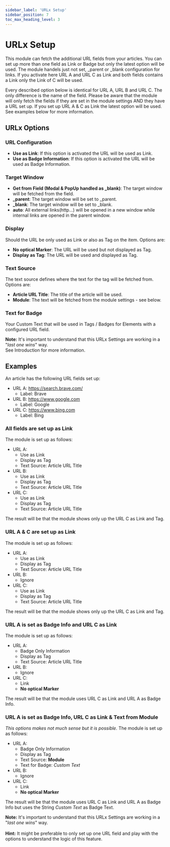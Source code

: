 ```yaml
---
sidebar_label: 'URLx Setup'
sidebar_position: 7
toc_max_heading_level: 3
---
```


# URLx Setup

This module can fetch the additional URL fields from your articles. You can set up more than one field as Link or Badge
but only the latest option will be used. The module handels just not set, _parent or _blank configuration for links. If
you activate here URL A and URL C as Link and both fields contains a Link only the Link of C will be used.

Every described option below is identical for URL A, URL B and URL C. The only difference is the name of the field.
Please be aware that the module will only fetch the fields if they are set in the module settings AND they have a URL
set up. If you set up URL A & C as Link the latest option will be used. See examples below for more information.

## URLx Options

### URL Configuration

- **Use as Link**: If this option is activated the URL will be used as Link.
- **Use as Badge Information**: If this option is activated the URL will be used as Badge Information.

### Target Window

- **Get from Field (Modal & PopUp handled as _blank)**: The target window will be fetched from the field.
- **_parent**: The target window will be set to _parent.
- **_blank**: The target window will be set to _blank.
- **auto**: All external links(http...) will be opened in a new window while internal links are opened in the parent window.

### Display

Should the URL be only used as Link or also as Tag on the item. Options are:
- **No optical Marker**: The URL will be used but not displayed as Tag.
- **Display as Tag**: The URL will be used and displayed as Tag.

### Text Source

The text source defines where the text for the tag will be fetched from. Options are:
- **Article URL Title**: The title of the article will be used.
- **Module**: The text will be fetched from the module settings - see below.

### Text for Badge

Your Custom Text that will be used in Tags / Badges for Elements with a configured URL field.

<div class="alert alert--warning">
<b>Note:</b> It's important to understand that this URLx Settings are working in a "<i>last one wins</i>" way.<br/>
See Introduction for more information.
</div>

## Examples

An article has the following URL fields set up:

- URL A: https://search.brave.com/
    - Label: Brave
- URL B: https://www.google.com
    - Label: Google
- URL C: https://www.bing.com
    - Label: Bing

### All fields are set up as Link

The module is set up as follows:

- URL A:
    - Use as Link
    - Display as Tag
    - Text Source: Article URL Title
- URL B:
    - Use as Link
    - Display as Tag
    - Text Source: Article URL Title
- URL C:
    - Use as Link
    - Display as Tag
    - Text Source: Article URL Title

The result will be that the module shows only up the URL C as Link and Tag.

### URL A & C are set up as Link

The module is set up as follows:

- URL A:
    - Use as Link
    - Display as Tag
    - Text Source: Article URL Title
- URL B:
    - Ignore
- URL C:
    - Use as Link
    - Display as Tag
    - Text Source: Article URL Title

The result will be that the module shows only up the URL C as Link and Tag.

### URL A is set as Badge Info and URL C as Link

The module is set up as follows:

- URL A:
    - Badge Only Information
    - Display as Tag
    - Text Source: Article URL Title
- URL B:
    - Ignore
- URL C:
    - Link
    - **No optical Marker**

The result will be that the module uses URL C as Link and URL A as Badge Info.

### URL A is set as Badge Info, URL C as Link & Text from Module

*This options makes not much sense but it is possible.*
The module is set up as follows:

- URL A:
    - Badge Only Information
    - Display as Tag
    - Text Source: **Module**
    - Text for Badge: *Custom Text*
- URL B:
    - Ignore
- URL C:
    - Link
    - **No optical Marker**

The result will be that the module uses URL C as Link and URL A as Badge Info but uses the String *Custom Text* as Badge Text.

<div class="alert alert--warning">
<b>Note:</b> It's important to understand that this URLx Settings are working in a "<i>last one wins</i>" way.
</div>
<br />
<div class="alert alert--primary">
<b>Hint:</b> It might be preferable to only set up one URL field and play with the options to understand the logic of this feature.
</div>